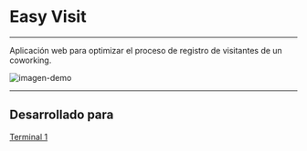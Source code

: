 # Easy Visit

----
Aplicación web para optimizar el proceso de registro de visitantes de un coworking.

![imagen-demo](https://user-images.githubusercontent.com/39382287/49236127-1288e800-f3c1-11e8-817f-4179b400828c.png)

----
## Desarrollado para
[Terminal 1](http://terminal1.mx/)
